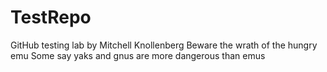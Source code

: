 # TestRepo
GitHub testing lab by Mitchell Knollenberg
Beware the wrath of the hungry emu
Some say yaks and gnus are more dangerous than emus
